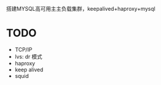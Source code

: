 
搭建MYSQL高可用主主负载集群，keepalived+haproxy+mysql

# TODO
- TCP/IP
- lvs: dr 模式
- haproxy
- keep alived
- squid
